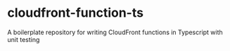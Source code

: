 # cloudfront-function-ts
A boilerplate repository for writing CloudFront functions in Typescript with unit testing
